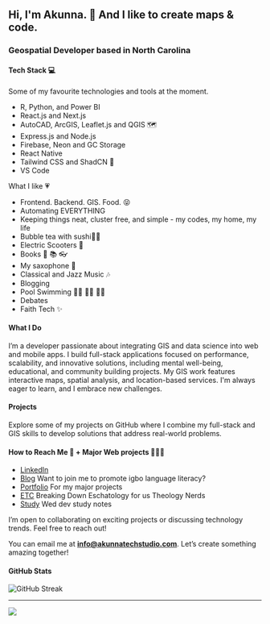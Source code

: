 ## Hi, I'm Akunna. 👋 And I like to create maps & code.

### Geospatial Developer based in North Carolina

#### Tech Stack 💻

Some of my favourite technologies and tools at the moment.

- R, Python, and Power BI
- React.js and Next.js
- AutoCAD, ArcGIS, Leaflet.js and QGIS 🗺️
- Express.js and Node.js
- Firebase, Neon and GC Storage
- React Native
- Tailwind CSS and ShadCN 🎨
- VS Code

What I like 💗

- Frontend. Backend. GIS. Food. 😝
- Automating EVERYTHING
- Keeping things neat, cluster free, and simple - my codes, my home, my life
- Bubble tea with sushi🧋🍣
- Electric Scooters 🛴
- Books 📖 📚 👓
- My saxophone 🎷
- Classical and Jazz Music 🎶
- Blogging
- Pool Swimming 🏊‍♀️ 🏊‍♀️ 🏊‍♀️
- Debates
- Faith Tech ✨


#### What I Do

I’m a developer passionate about integrating GIS and data science into web and mobile apps. I build full-stack applications focused on performance, scalability, and innovative solutions, including mental well-being, educational, and community building projects. My GIS work features interactive maps, spatial analysis, and location-based services. I'm always eager to learn, and I embrace new challenges.

#### Projects

Explore some of my projects on GitHub where I combine my full-stack and GIS skills to develop solutions that address real-world problems.


####  How to Reach Me 💌 + Major Web projects 👩🏾‍💻

- [LinkedIn](https://www.linkedin.com/in/akunna1)
- [Blog](https://akunnawrites.com/) Want to join me to promote igbo language literacy?
- [Portfolio](https://akunnatechstudio.com) For my major projects
- [ETC](https://www.endtimescounterfeit.com/) Breaking Down Eschatology for us Theology Nerds
- [Study](https://akunna-studies.vercel.app/) Wed dev study notes

I’m open to collaborating on exciting projects or discussing technology trends. Feel free to reach out!

You can email me at **info@akunnatechstudio.com**. Let’s create something amazing together!


#### GitHub Stats
![GitHub Streak](https://github-readme-streak-stats.herokuapp.com/?user=akunna1&theme=bubblegum&ring=FFB6C1&fire=FF69B4&sideLabels=FF1493&background=FFF5F5)

---


[![](https://visitcount.itsvg.in/api?id=akunna1&icon=0&color=0)](https://visitcount.itsvg.in)
